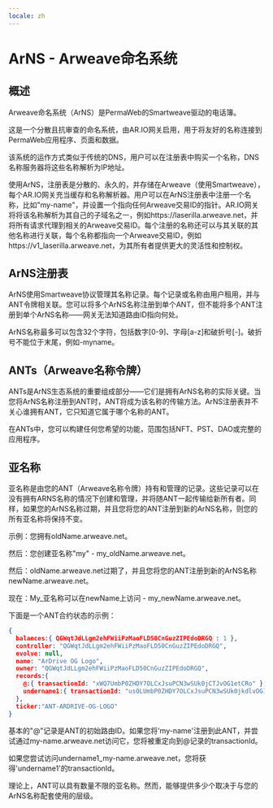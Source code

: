 ```yaml
---
locale: zh
---
```

# ArNS - Arweave命名系统
## 概述
Arweave命名系统（ArNS）是PermaWeb的Smartweave驱动的电话簿。

这是一个分散且抗审查的命名系统，由AR.IO网关启用，用于将友好的名称连接到PermaWeb应用程序、页面和数据。

该系统的运作方式类似于传统的DNS，用户可以在注册表中购买一个名称，DNS名称服务器将这些名称解析为IP地址。

使用ArNS，注册表是分散的、永久的，并存储在Arweave（使用Smartweave），每个AR.IO网关充当缓存和名称解析器。用户可以在ArNS注册表中注册一个名称，比如"my-name"，并设置一个指向任何Arweave交易ID的指针。AR.IO网关将将该名称解析为其自己的子域名之一，例如https://laserilla.arweave.net，并将所有请求代理到相关的Arweave交易ID。每个注册的名称还可以与其关联的其他名称进行关联，每个名称都指向一个Arweave交易ID，例如https://v1_laserilla.arweave.net，为其所有者提供更大的灵活性和控制权。

## ArNS注册表
<!-- // TODO: link to smartweave concept // -->

ArNS使用Smartweave协议管理其名称记录。每个记录或名称由用户租用，并与ANT令牌相关联。您可以将多个ArNS名称注册到单个ANT，但不能将多个ANT注册到单个ArNS名称——网关无法知道路由ID指向何处。

ArNS名称最多可以包含32个字符，包括数字[0-9]、字母[a-z]和破折号[-]。破折号不能位于末尾，例如-myname。

## ANTs（Arweave名称令牌）

ANTs是ArNS生态系统的重要组成部分——它们是拥有ArNS名称的实际关键。当您将ArNS名称注册到ANT时，ANT将成为该名称的传输方法。ArNS注册表并不关心谁拥有ANT，它只知道它属于哪个名称的ANT。

在ANTs中，您可以构建任何您希望的功能，范围包括NFT、PST、DAO或完整的应用程序。

## 亚名称

亚名称是由您的ANT（Arweave名称令牌）持有和管理的记录。这些记录可以在没有拥有ARNS名称的情况下创建和管理，并将随ANT一起传输给新所有者。同样，如果您的ArNS名称过期，并且您将您的ANT注册到新的ArNS名称，则您的所有亚名称将保持不变。

示例：您拥有oldName.arweave.net。

然后：您创建亚名称"my" - my_oldName.arweave.net。

然后：oldName.arweave.net过期了，并且您将您的ANT注册到新的ArNS名称newName.arweave.net。

现在：My_亚名称可以在newName上访问 - my_newName.arweave.net。

下面是一个ANT合约状态的示例：

```json
{
  balances:{ QGWqtJdLLgm2ehFWiiPzMaoFLD50CnGuzZIPEdoDRGQ : 1 },
  controller: "QGWqtJdLLgm2ehFWiiPzMaoFLD50CnGuzZIPEdoDRGQ",
  evolve: null,
  name: "ArDrive OG Logo",
  owner: "QGWqtJdLLgm2ehFWiiPzMaoFLD50CnGuzZIPEdoDRGQ",
  records:{
    @:{ transactionId: "xWQ7UmbP0ZHDY7OLCxJsuPCN3wSUk0jCTJvOG1etCRo" },
    undername1:{ transactionId: "usOLUmbP0ZHDY7OLCxJsuPCN3wSUk0jkdlvOG1etCRo" }
  },
  ticker:"ANT-ARDRIVE-OG-LOGO"
}
```
基本的"@"记录是ANT的初始路由ID。如果您将'my-name'注册到此ANT，并尝试通过my-name.arweave.net访问它，您将被重定向到@记录的transactionId。

如果您尝试访问undername1_my-name.arweave.net，您将获得'undername1'的transactionId。

理论上，ANT可以具有数量不限的亚名称。然而，能够提供多少个取决于与您的ArNS名称配套使用的层级。